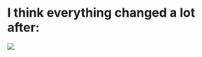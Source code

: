 # I think everything changed a lot after:

<v-click>

<img src="https://cdn-1.webcatalog.io/catalog/deepseek/deepseek-social-preview.png?v=1742072770388">
</v-click>